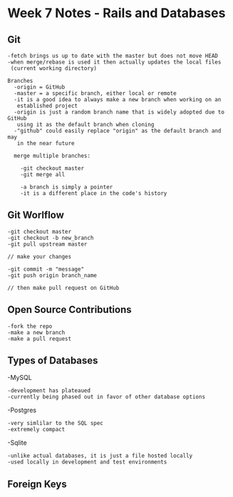 Week 7 Notes - Rails and Databases
==================================

  Git
  ---

    -fetch brings us up to date with the master but does not move HEAD
    -when merge/rebase is used it then actually updates the local files
     (current working directory)

    Branches
      -origin = GitHub
      -master = a specific branch, either local or remote
      -it is a good idea to always make a new branch when working on an
       established project
      -origin is just a random branch name that is widely adopted due to GitHub
       using it as the default branch when cloning
      -"github" could easily replace "origin" as the default branch and may
       in the near future

      merge multiple branches:

        -git checkout master
        -git merge all

        -a branch is simply a pointer
        -it is a different place in the code's history


  Git Worlflow
  ------------

    -git checkout master
    -git checkout -b new_branch
    -git pull upstream master

    // make your changes

    -git commit -m "message"
    -git push origin branch_name

    // then make pull request on GitHub


  Open Source Contributions
  -------------------------

    -fork the repo
    -make a new branch
    -make a pull request


Types of Databases
------------------

  -MySQL

    -development has plateaued
    -currently being phased out in favor of other database options

  -Postgres

    -very simlilar to the SQL spec
    -extremely compact

  -Sqlite

    -unlike actual databases, it is just a file hosted locally
    -used locally in development and test environments


Foreign Keys
------------



